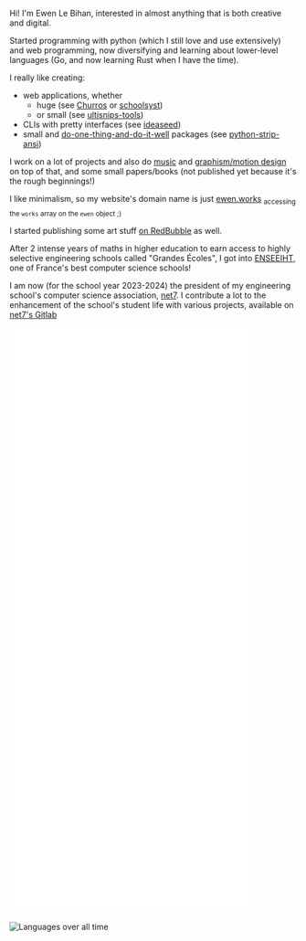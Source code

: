Hi! I'm Ewen Le Bihan, interested in almost anything that is both creative and digital.

Started programming with python (which I still love and use extensively) and web programming, now diversifying and learning about lower-level languages (Go, and now learning Rust when I have the time).

I really like creating:

- web applications, whether 
  - huge (see [Churros](https://git.inpt.fr/inp-net/churros) or [schoolsyst](https://github.com/schoolsyst))
  - or small (see [ultisnips-tools](https://github.com/ewen-lbh/ultisnips-tools))
- CLIs with pretty interfaces (see [ideaseed](https://github.com/ewen-lbh/ideaseed))
- small and [do-one-thing-and-do-it-well](https://en.wikipedia.org/wiki/Unix_philosophy#origin) packages (see [python-strip-ansi](https://github.com/ewen-lbh/python-strip-ansi))

I work on a lot of projects and also do [music](https://open.spotify.com/artist/6tUc6r8aNeiiT1mElcnMx9?si=ezLedPQ4Qimkep9xmsjpQA) and [graphism/motion design](https://ewen.works) on top of that, and some small papers/books (not published yet because it's the rough beginnings!)

I like minimalism, so my website's domain name is just [ewen.works](https://ewen.works) <sub>accessing the `works` array on the `ewen` object ;)</sub>

I started publishing some art stuff [on RedBubble](https://www.redbubble.com/people/ewenlbh/shop) as well.

After 2 intense years of maths in higher education to earn access to highly selective engineering schools called "Grandes Écoles", I got into [ENSEEIHT](https://enseeiht.fr/), one of France's best computer science schools!

I am now (for the school year 2023-2024) the president of my engineering school's computer science association, [net7](https://net7.dev). I contribute a lot to the enhancement of the school's student life with various projects, available on [net7's Gitlab](https://git.inpt.fr/users/lebihae/contributed)

![](./github-metrics.svg)

![Languages over all time](https://wakatime.com/share/@ewen_lbh/017b384c-8806-4666-8d13-fb4028e219fc.svg)
